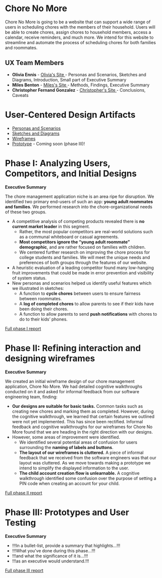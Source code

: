# Chore No More

Chore No More is going to be a website that can support a wide range of users in scheduling chores with the members of their household. Users will be able to create chores, assign chores to household members, access a calendar, receive reminders, and much more. We intend for this website to streamline and automate the process of scheduling chores for both families and roommates.

## UX Team Members

* **Olivia Ennis** - <a href="https://usabilityengineering.github.io/ux-portfolio-ocennis/"> Olivia's Site </a> - Personas and Scenarios, Sketches and Diagrams, Introduction, Small part of Executive Summary
* **Miles Benton** - <a href="https://github.com/UsabilityEngineering/ux-portfolio-kil0meters"> Miles's Site </a> - Methods, Findings, Executive Summary
* **Christopher Fernand Gonzalez** - <a href="https://github.com/UsabilityEngineering/ux-portfolio-ChrisG183"> Christopher's Site </a> - Conclusions, Caveats

# User-Centered Design Artifacts
 
* [Personas and Scenarios](personas/PersonasandScenarios-ChoreNoMore.pdf)
* [Sketches and Diagrams](sketches/Sketches%20and%20Diagrams.pdf)
* [Wireframes](wireframes/)
* [Prototype](#) - Coming soon (phase III)!

# Phase I: Analyzing Users, Competitors, and Initial Designs

**Executive Summary**

The chore management application niche is an area ripe for disruption. We identified two primary end-users of such an app: **young adult roommates and families**. We performed research into the chore-organizational needs of these two groups.
* A competitive analysis of competing products revealed there is **no current market leader** in this segment.
  - Rather, the most popular competitors are real-world solutions such as a communal whiteboard or casual agreements.
  - **Most competitors ignore the “young adult roommate” demographic**, and are rather focused on families with children.
  - We centered further research on improving the chore process for college students and families. We will meet the unique needs and preferences of both groups through the features of our website.
* A heuristic evaluation of a leading competitor found many low-hanging fruit improvements that could be made in error prevention and visibility of system status.
* New personas and scenarios helped us identify useful features which we illustrated in sketches:
  - A function to **cycle chores** between users to ensure fairness between roommates.
  - A **log of completed chores** to allow parents to see if their kids have been doing their chores.
  - A function to allow parents to send **push notifications** with chores to do to their kids’ phones.


[Full phase I report](phaseI/)

# Phase II: Refining interaction and designing wireframes

**Executive Summary**

We created an initial wireframe design of our chore management application, Chore No More. We had detailed cognitive walkthroughs conducted on it and asked for informal feedback from our software engineering team, finding:

* **Our designs are suitable for basic tasks.** Common tasks such as creating new chores and marking them as completed. However, during the cognitive walkthrough, we learned that certain features we outlined were not yet implemented. This has since been rectified.
Informal feedback and cognitive walkthroughs for our wireframes for Chore No More found that we are heading in the right direction with our designs.
* However, some areas of improvement were identified.
  * We identified several potential areas of confusion for users surrounding the **naming of labels and buttons**.
  * **The layout of our wireframes is cluttered.** A piece of informal feedback that we received from the software engineers was that our layout was cluttered. As we move towards making a prototype we intend to simplify the displayed information to the user.
  * **The child account creation flow is unlearnable.** A cognitive walkthrough identified some confusion over the purpose of setting a PIN code when creating an account for your child.



[Full phase II report](phaseII/)

# Phase III: Prototypes and User Testing

**Executive Summary**

* !!!In a bullet-list, provide a summary that highlights...!!!
* !!!What you've done during this phase...!!!
* !!!and what the significance of it is...!!!
* !!!as an executive would understand.!!!

[Full phase III report](phaseIII/)
